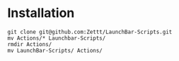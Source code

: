 # Installation #

	git clone git@github.com:Zettt/LaunchBar-Scripts.git
	mv Actions/* Launchbar-Scripts/
	rmdir Actions/
	mv LaunchBar-Scripts/ Actions/

